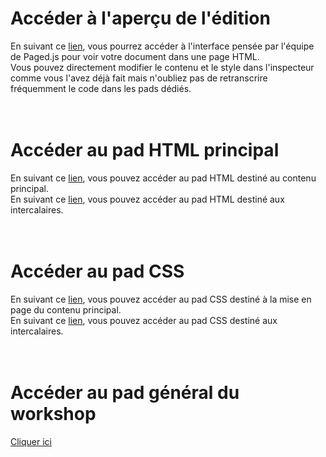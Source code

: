 # Accéder à l'aperçu de l'édition   
En suivant ce <a href="https://milenelaforge.github.io/edition-ensaama/index.html" target="blank">lien</a>, vous pourrez accéder à l'interface pensée par l'équipe de Paged.js pour voir votre document dans une page HTML.  
Vous pouvez directement modifier le contenu et le style dans l'inspecteur comme vous l'avez déjà fait mais n'oubliez pas de retranscrire fréquemment le code dans les pads dédiés. 
<br>
<br>
<br>

# Accéder au pad HTML principal
En suivant ce <a href="https://semestriel.framapad.org/p/workshop-w2p-html-a6kf?lang=fr" target="blank">lien</a>, vous pouvez accéder au pad HTML destiné au contenu principal.  
En suivant ce <a href="https://semestriel.framapad.org/p/intercalaires-a6tt?lang=fr" target="blank">lien</a>, vous pouvez accéder au pad HTML destiné aux intercalaires. 
<br>
<br>
<br>

# Accéder au pad CSS  
En suivant ce <a href="https://semestriel.framapad.org/p/workshop-w2p-css-a6jt?lang=fr" target="blank">lien</a>, vous pouvez accéder au pad CSS destiné à la mise en page du contenu principal.  
En suivant ce <a href="https://mensuel.framapad.org/p/intercalaires-css-a6tt?lang=fr" target="blank">lien</a>, vous pouvez accéder au pad CSS destiné aux intercalaires. 
<br>
<br>
<br>

# Accéder au pad général du workshop
<a href="https://mensuel.framapad.org/p/infos-a6l3" target="blank">Cliquer ici</a>
